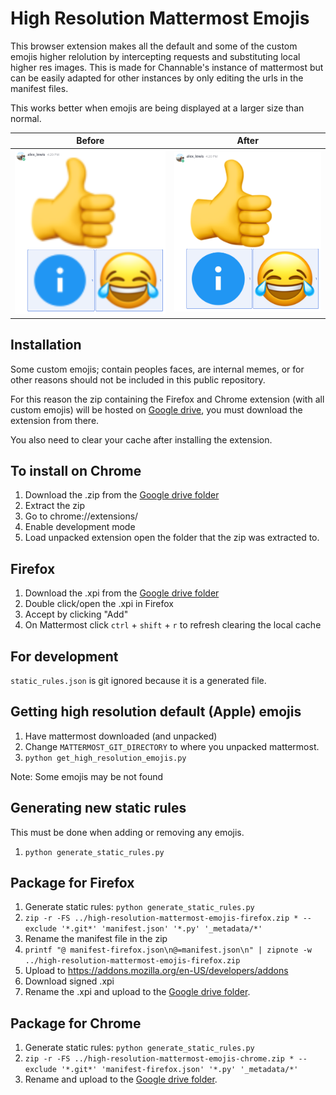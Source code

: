 # High Resolution Mattermost Emojis

This browser extension makes all the default and some of the custom emojis higher relolution by intercepting requests and substituting local higher res images. This is made for Channable's instance of mattermost but can be easily adapted for other instances by only editing the urls in the manifest files.

This works better when emojis are being displayed at a larger size than normal.

| Before                       | After                      |
| -                            | -                          |
| ![before](assets/before.png) | ![after](assets/after.png) |

## Installation
Some custom emojis; contain peoples faces, are internal memes, or for other reasons should not be included in this public repository.

For this reason the zip containing the Firefox and Chrome extension (with all custom emojis) will be hosted on [Google drive](https://drive.google.com/drive/folders/1yqfTpCY2Z06wUSGIFchjgLNczIx0GJcx), you must download the extension from there.

You also need to clear your cache after installing the extension.

## To install on Chrome
1. Download the .zip from the [Google drive folder](https://drive.google.com/drive/folders/1yqfTpCY2Z06wUSGIFchjgLNczIx0GJcx)
2. Extract the zip
3. Go to chrome://extensions/
4. Enable development mode
5. Load unpacked extension open the folder that the zip was extracted to.

## Firefox
1. Download the .xpi from the [Google drive folder](https://drive.google.com/drive/folders/1yqfTpCY2Z06wUSGIFchjgLNczIx0GJcx)
2. Double click/open the .xpi in Firefox
3. Accept by clicking "Add"
4. On Mattermost click `ctrl` + `shift` + `r` to refresh clearing the local cache

## For development

`static_rules.json` is git ignored because it is a generated file.

## Getting high resolution default (Apple) emojis
1. Have mattermost downloaded (and unpacked)
2. Change `MATTERMOST_GIT_DIRECTORY` to where you unpacked mattermost.
3. `python get_high_resolution_emojis.py`

Note: Some emojis may be not found

## Generating new static rules
This must be done when adding or removing any emojis.

1. `python generate_static_rules.py`

## Package for Firefox
1. Generate static rules: `python generate_static_rules.py`
2. `zip -r -FS ../high-resolution-mattermost-emojis-firefox.zip * --exclude '*.git*' 'manifest.json' '*.py' '_metadata/*'`
3. Rename the manifest file in the zip
4. `printf "@ manifest-firefox.json\n@=manifest.json\n" | zipnote -w ../high-resolution-mattermost-emojis-firefox.zip`
5. Upload to https://addons.mozilla.org/en-US/developers/addons
6. Download signed .xpi
7. Rename the .xpi and upload to the [Google drive folder](https://drive.google.com/drive/folders/1yqfTpCY2Z06wUSGIFchjgLNczIx0GJcx).

## Package for Chrome
1. Generate static rules: `python generate_static_rules.py`
2. `zip -r -FS ../high-resolution-mattermost-emojis-chrome.zip * --exclude '*.git*' 'manifest-firefox.json' '*.py' '_metadata/*'`
3. Rename and upload to the [Google drive folder](https://drive.google.com/drive/folders/1yqfTpCY2Z06wUSGIFchjgLNczIx0GJcx).
